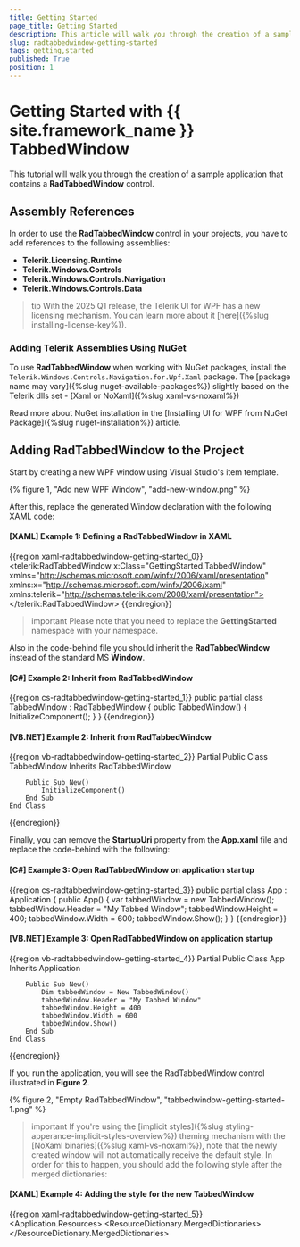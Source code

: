 ```yaml
---
title: Getting Started
page_title: Getting Started
description: This article will walk you through the creation of a sample application that contains a RadTabbedWindow control.
slug: radtabbedwindow-getting-started
tags: getting,started
published: True
position: 1
---
```


# Getting Started with {{ site.framework_name }} TabbedWindow

This tutorial will walk you through the creation of a sample application that contains a __RadTabbedWindow__ control. 

## Assembly References

In order to use the __RadTabbedWindow__ control in your projects, you have to add references to the following assemblies:

* __Telerik.Licensing.Runtime__
* __Telerik.Windows.Controls__
* __Telerik.Windows.Controls.Navigation__
* __Telerik.Windows.Controls.Data__

>tip With the 2025 Q1 release, the Telerik UI for WPF has a new licensing mechanism. You can learn more about it [here]({%slug installing-license-key%}).

### Adding Telerik Assemblies Using NuGet

To use __RadTabbedWindow__ when working with NuGet packages, install the `Telerik.Windows.Controls.Navigation.for.Wpf.Xaml` package. The [package name may vary]({%slug nuget-available-packages%}) slightly based on the Telerik dlls set - [Xaml or NoXaml]({%slug xaml-vs-noxaml%})

Read more about NuGet installation in the [Installing UI for WPF from NuGet Package]({%slug nuget-installation%}) article.

## Adding RadTabbedWindow to the Project

Start by creating a new WPF window using Visual Studio's item template.

{% figure 1, "Add new WPF Window", "add-new-window.png" %}

After this, replace the generated Window declaration with the following XAML code:

#### __[XAML] Example 1: Defining a RadTabbedWindow in XAML__

{{region xaml-radtabbedwindow-getting-started_0}}
    <telerik:RadTabbedWindow x:Class="GettingStarted.TabbedWindow"
                xmlns="http://schemas.microsoft.com/winfx/2006/xaml/presentation"
                xmlns:x="http://schemas.microsoft.com/winfx/2006/xaml"
                xmlns:telerik="http://schemas.telerik.com/2008/xaml/presentation">
    </telerik:RadTabbedWindow>
{{endregion}}

>important Please note that you need to replace the **GettingStarted** namespace with your namespace.

Also in the code-behind file you should inherit the __RadTabbedWindow__ instead of the standard MS __Window__.

#### __[C#] Example 2: Inherit from RadTabbedWindow__

{{region cs-radtabbedwindow-getting-started_1}}
    public partial class TabbedWindow : RadTabbedWindow
    {
        public TabbedWindow()
        {
            InitializeComponent();
        }
    }
{{endregion}}

#### __[VB.NET] Example 2: Inherit from RadTabbedWindow__

{{region vb-radtabbedwindow-getting-started_2}}
	Partial Public Class TabbedWindow
		Inherits RadTabbedWindow

		Public Sub New()
			InitializeComponent()
		End Sub
	End Class
{{endregion}}

Finally, you can remove the **StartupUri** property from the **App.xaml** file and replace the code-behind with the following:

#### __[C#] Example 3: Open RadTabbedWindow on application startup__

{{region cs-radtabbedwindow-getting-started_3}}
    public partial class App : Application
    {
        public App()
        {
            var tabbedWindow = new TabbedWindow();
            tabbedWindow.Header = "My Tabbed Window";
            tabbedWindow.Height = 400;
            tabbedWindow.Width = 600;
            tabbedWindow.Show();
        }
    }
{{endregion}}

#### __[VB.NET] Example 3: Open RadTabbedWindow on application startup__

{{region vb-radtabbedwindow-getting-started_4}}
	Partial Public Class App
		Inherits Application

		Public Sub New()
			Dim tabbedWindow = New TabbedWindow()
			tabbedWindow.Header = "My Tabbed Window"
			tabbedWindow.Height = 400
			tabbedWindow.Width = 600
			tabbedWindow.Show()
		End Sub
	End Class
{{endregion}}

If you run the application, you will see the RadTabbedWindow control illustrated in __Figure 2__. 

{% figure 2, "Empty RadTabbedWindow", "tabbedwindow-getting-started-1.png" %}

>important If you're using the [implicit styles]({%slug styling-apperance-implicit-styles-overview%}) theming mechanism with the [NoXaml binaries]({%slug xaml-vs-noxaml%}), note that the newly created window will not automatically receive the default style. In order for this to happen, you should add the following style after the merged dictionaries:

#### __[XAML] Example 4: Adding the style for the new TabbedWindow__

{{region xaml-radtabbedwindow-getting-started_5}}
    <Application.Resources>
        <ResourceDictionary>
            <ResourceDictionary.MergedDictionaries>
                <ResourceDictionary Source="Themes/System.Windows.xaml" />
                <ResourceDictionary Source="Themes/Telerik.Windows.Controls.xaml" />
                <ResourceDictionary Source="Themes/Telerik.Windows.Controls.Navigation.xaml" />
            </ResourceDictionary.MergedDictionaries>
            <Style TargetType="local:TabbedWindow" BasedOn="{StaticResource RadTabbedWindowStyle}" />
        </ResourceDictionary>
    </Application.Resources>
{{endregion}}

## Add Tabs

You can add tabs to the window by directly defining them as its content.

#### __[XAML] Example 5: Adding Tabs to RadTabbedWindow in XAML__

{{region xaml-radtabbedwindow-getting-started_6}}
    <telerik:RadTabbedWindow x:Class="GettingStarted.TabbedWindow"
                xmlns="http://schemas.microsoft.com/winfx/2006/xaml/presentation"
                xmlns:x="http://schemas.microsoft.com/winfx/2006/xaml"
                xmlns:telerik="http://schemas.telerik.com/2008/xaml/presentation">
        <telerik:RadTabItem Header="Microsoft">
            <TextBlock Text="Microsoft Content" />
        </telerik:RadTabItem>
        <telerik:RadTabItem Header="Google">
            <TextBlock Text="Google Content" />
        </telerik:RadTabItem>
        <telerik:RadTabItem Header="Progress">
            <TextBlock Text="Progress Content" />
        </telerik:RadTabItem>
    </telerik:RadTabbedWindow>
{{endregion}}

Upon running the application, your RadTabbedWindow should now be populated with tabs as shown on **Figure 3**.

{% figure 3, "RadTabbedWindow with tabs", "tabbedwindow-getting-started-2.png" %}

Alternatively, you can set the **ItemsSource** property of the control or bind it to a collection in your viewmodel. You can find an example of how to do this in the [Data Binding]({%slug radtabbedwindow-data-binding%}) article.

## Setting a Theme

The controls from our suite support different themes. You can see how to apply a theme different than the default one in the [Setting a Theme]({%slug styling-apperance-implicit-styles-overview%}) help article.

>important Changing the theme using implicit styles will affect all controls that have styles defined in the merged resource dictionaries. This is applicable only for the controls in the scope in which the resources are merged. 

To change the theme, you can follow the steps below:
* Choose between the themes and add reference to the corresponding theme assembly (ex: **Telerik.Windows.Themes.Windows8.dll**). You can see the different themes applied in the **Theming** examples from our [WPF Controls Examples](https://demos.telerik.com/wpf/) application.

* Merge the resource dictionaries with the namespace required for the controls that you are using from the theme assembly. For __RadTabbedWindow__, you will need to merge the following resource dictionaries:

	* __System.Windows.xaml__
	* __Telerik.Windows.Controls.xaml__
	* __Telerik.Windows.Controls.Navigation.xaml__

__Example 6__ demonstrates how to merge the resource dictionaries so that they are applied globally for the entire application.

#### __[XAML] Example 6: Merge the ResourceDictionaries__  
{{region xaml-radtabbedwindow-getting-started_7}}
		<Application.Resources>
			<ResourceDictionary>
				<ResourceDictionary.MergedDictionaries>
	                <ResourceDictionary Source="/Telerik.Windows.Themes.Windows8;component/Themes/System.Windows.xaml"/>
	                <ResourceDictionary Source="/Telerik.Windows.Themes.Windows8;component/Themes/Telerik.Windows.Controls.xaml"/>
	                <ResourceDictionary Source="/Telerik.Windows.Themes.Windows8;component/Themes/Telerik.Windows.Controls.Navigation.xaml"/>
				</ResourceDictionary.MergedDictionaries>
	                <Style TargetType="local:TabbedWindow" BasedOn="{StaticResource RadTabbedWindowStyle}" />
			</ResourceDictionary>
		</Application.Resources>
{{endregion}}

__Figure 4__ shows __RadTabbedWindow__ with the **Windows8** theme applied.
	
{% figure 4, "RadTabbedWindow with the Windows8 theme", "tabbedwindow-getting-started-3.png" %}

{% if site.site_name == 'WPF' %}
## Telerik UI for WPF Learning Resources

* [Telerik UI for WPF TabbedWindow Component](https://www.telerik.com/products/wpf/tabbedwindow.aspx)
* [Getting Started with Telerik UI for WPF Components]({%slug getting-started-first-steps%})
* [Telerik UI for WPF Installation]({%slug installation-installing-which-file-do-i-need%})
* [Telerik UI for WPF and WinForms Integration]({%slug winforms-integration%})
* [Telerik UI for WPF Visual Studio Templates]({%slug visual-studio-templates%})
* [Setting a Theme with Telerik UI for WPF]({%slug styling-apperance-implicit-styles-overview%})
* [Telerik UI for WPF Virtual Classroom (Training Courses for Registered Users)](https://learn.telerik.com/learn/course/external/view/elearning/16/telerik-ui-for-wpf) 
* [Telerik UI for WPF License Agreement](https://www.telerik.com/purchase/license-agreement/wpf-dlw-s)
{% endif %}

## See Also

* [Key Properties]({%slug radtabbedwindow-key-properties%})
* [Events]({%slug radtabbedwindow-events%})
* [Styles and Templates]({%slug radtabbedwindow-styles-and-templates%})
